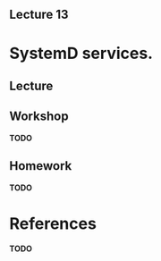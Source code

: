 Lecture 13
---

# SystemD services.

## Lecture

<!---
Slides ([PDF](OS_Lecture_13.pdf), [PPTX](OS_Lecture_13.pptx)).

Outline:
-->
## Workshop

__TODO__

## Homework

__TODO__

# References

__TODO__
